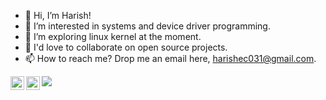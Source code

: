 - 👋 Hi, I’m Harish!
- 👀 I’m interested in systems and device driver programming.
- 🌱 I’m exploring linux kernel at the moment.
- 💞️ I'd love to collaborate on open source projects.
- 📫 How to reach me? Drop me an email here, harishec031@gmail.com.

![](https://visitor-badge.glitch.me/badge?page_id=harishkumar101.harishkumar101)
<a href="https://www.linkedin.com/in/hgharish" target="_blank">
  <img align="left" alt="harish's LinkdeIN" width="22px" src="https://cdn.jsdelivr.net/npm/simple-icons@v3/icons/linkedin.svg" />
</a>
<a href="https://harishkumar101.wordpress.com" target="_blank">
  <img align="left" alt="harish's WordPress" width="22px" src="https://cdn.jsdelivr.net/npm/simple-icons@3.13.0/icons/wordpress.svg" />
</a>

<!---
harish-kumar-97/harish-kumar-97 is a ✨ special ✨ repository because its `README.md` (this file) appears on your GitHub profile.
You can click the Preview link to take a look at your changes.
--->
